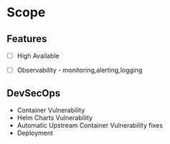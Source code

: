 # Scope

## Features
- [ ] High Available
- [ ] Observability - monitoring,alerting,logging


## DevSecOps
- Container Vulnerability
- Helm Charts Vulnerability
- Automatic Upstream Container Vulnerability fixes
- Deployment


